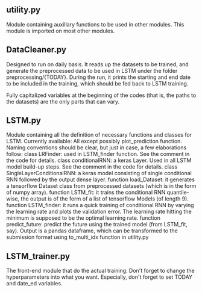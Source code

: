 ## utility.py

Module containing auxillary functions to be used in other modules. This module is imported on most other modules.

## DataCleaner.py

Designed to run on daily basis. It reads up the datasets to be trained, and generate the preprocessed data to be used in LSTM under the folder preprocessing/{TODAY}. During the run, it prints the starting and end date to be included in the training, which should be fed back to LSTM training.

Fully capitalized variables at the beginning of the codes (that is, the paths to the datasets) are the only parts that can vary.

## LSTM.py

Module containing all the definition of necessary functions and classes for LSTM.
Currently available: All except possibly plot_prediction function.
Naming conventions should be clear, but just in case, a few elaborations follow:
class LRFinder: used in LSTM_finder function. See the comment in the code for details.
class conditionalRNN: a keras Layer. Used in all LSTM model build-up steps. See the comment in the code for details.
class SingleLayerConditionalRNN: a keras model consisting of single conditional RNN followed by the output dense layer.
function load_Dataset: it generates a tensorflow Dataset class from preprocessed datasets (which is in the form of numpy array).
function LSTM_fit: it trains the conditional RNN quantile-wise, the output is of the form of a list of tensorflow Models (of length 9).
function LSTM_finder: it runs a quick training of conditional RNN by varying the learning rate and plots the validation error. The learning rate hitting the minimum is supposed to be the optimal learning rate.
function predict_future: predict the future using the trained model (from LSTM_fit, say). Output is a pandas dataframe, which can be transformed to the submission format using to_multi_idx function in utility.py

## LSTM_trainer.py

The front-end module that do the actual training. Don't forget to change the hyperparameters into what you want.
Especially, don't forget to set TODAY and date_ed variables.
